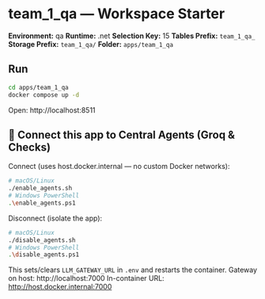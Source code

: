 # team_1_qa — Workspace Starter

**Environment:** qa
**Runtime:** .net
**Selection Key:** 15
**Tables Prefix:** `team_1_qa_`
**Storage Prefix:** `team_1_qa/`
**Folder:** `apps/team_1_qa`

## Run
```bash
cd apps/team_1_qa
docker compose up -d
```
Open: http://localhost:8511

## 🔌 Connect this app to Central Agents (Groq & Checks)
Connect (uses host.docker.internal — no custom Docker networks):
```bash
# macOS/Linux
./enable_agents.sh
# Windows PowerShell
.\enable_agents.ps1
```

Disconnect (isolate the app):
```bash
# macOS/Linux
./disable_agents.sh
# Windows PowerShell
.\disable_agents.ps1
```

This sets/clears `LLM_GATEWAY_URL` in `.env` and restarts the container.
Gateway on host: http://localhost:7000
In-container URL: http://host.docker.internal:7000
